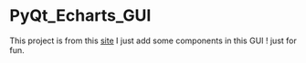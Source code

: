 # PyQt_Echarts_GUI

This project is from this [site](https://blog.csdn.net/this_is_id/article/details/86688585)
I just add some components in this GUI !
just for fun.
